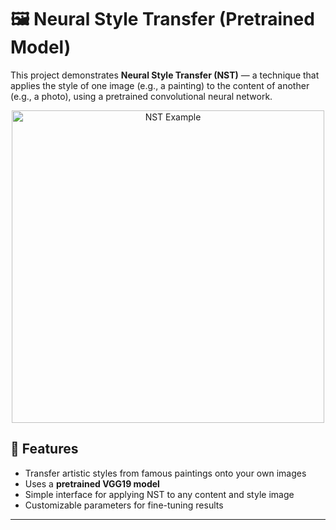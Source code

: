 # 🖼️ Neural Style Transfer (Pretrained Model)

This project demonstrates **Neural Style Transfer (NST)** — a technique that applies the style of one image (e.g., a painting) to the content of another (e.g., a photo), using a pretrained convolutional neural network.

<p align="center">
  <img src="generated_img.jpg" width="500" alt="NST Example">
</p>

## 🚀 Features

- Transfer artistic styles from famous paintings onto your own images
- Uses a **pretrained VGG19 model**
- Simple interface for applying NST to any content and style image
- Customizable parameters for fine-tuning results

---


